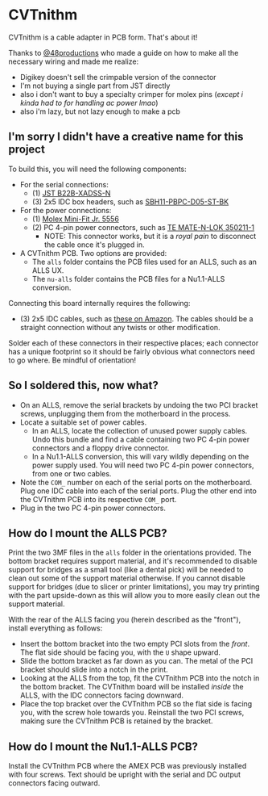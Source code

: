 # CVTnithm

CVTnithm is a cable adapter in PCB form. That's about it!

Thanks to [@48productions](https://github.com/48productions) who made a guide on how to make all the necessary wiring and made me realize:

* Digikey doesn't sell the crimpable version of the connector
* I'm not buying a single part from JST directly
* also i don't want to buy a specialty crimper for molex pins (_except i kinda had to for handling ac power lmao_)
* also i'm lazy, but not lazy enough to make a pcb

## I'm sorry I didn't have a creative name for this project

To build this, you will need the following components:

* For the serial connections:
  * (1) [JST B22B-XADSS-N](https://www.digikey.com/en/products/detail/jst-sales-america-inc/B22B-XADSS-N-LF-SN/1300311)
  * (3) 2x5 IDC box headers, such as [SBH11-PBPC-D05-ST-BK](https://www.digikey.com/en/products/detail/sullins-connector-solutions/SBH11-PBPC-D05-ST-BK/1990062)
* For the power connections:
  * (1) [Molex Mini-Fit Jr. 5556](https://www.digikey.com/en/products/detail/molex/0039310140/2405381)
  * (2) PC 4-pin power connectors, such as [TE MATE-N-LOK 350211-1](https://www.digikey.com/en/products/detail/te-connectivity-amp-connectors/350211-1/30127)
    * NOTE: This connector works, but it is a _royal pain_ to disconnect the cable once it's plugged in.
* A CVTnithm PCB. Two options are provided:
  * The `alls` folder contains the PCB files used for an ALLS, such as an ALLS UX.
  * The `nu-alls` folder contains the PCB files for a Nu1.1-ALLS conversion.

Connecting this board internally requires the following:

* (3) 2x5 IDC cables, such as [these on Amazon](https://www.amazon.com/dp/B07FZWWGY3). The cables should be a straight connection without any twists or other modification. 

Solder each of these connectors in their respective places; each connector has a unique footprint so it should be fairly obvious what connectors need to go where. Be mindful of orientation!

## So I soldered this, now what?

* On an ALLS, remove the serial brackets by undoing the two PCI bracket screws, unplugging them from the motherboard in the process.
* Locate a suitable set of power cables.
  * In an ALLS, locate the collection of unused power supply cables. Undo this bundle and find a cable containing two PC 4-pin power connectors and a floppy drive connector.
  * In a Nu1.1-ALLS conversion, this will vary wildly depending on the power supply used. You will need two PC 4-pin power connectors, from one or two cables.
* Note the `COM_` number on each of the serial ports on the motherboard. Plug one IDC cable into each of the serial ports. Plug the other end into the CVTnithm PCB into its respective `COM_` port.
* Plug in the two PC 4-pin power connectors.

## How do I mount the ALLS PCB?

Print the two 3MF files in the `alls` folder in the orientations provided. The bottom bracket requires support material, and it's recommended to disable support for bridges as a small tool (like a dental pick) will be needed to clean out some of the support material otherwise. If you cannot disable support for bridges (due to slicer or printer limitations), you may try printing with the part upside-down as this will allow you to more easily clean out the support material.

With the rear of the ALLS facing you (herein described as the "front"), install everything as follows:

* Insert the bottom bracket into the two empty PCI slots from the _front_. The flat side should be facing you, with the `U` shape upward.
* Slide the bottom bracket as far down as you can. The metal of the PCI bracket should slide into a notch in the print.
* Looking at the ALLS from the top, fit the CVTnithm PCB into the notch in the bottom bracket. The CVTnithm board will be installed _inside_ the ALLS, with the IDC connectors facing downward.
* Place the top bracket over the CVTnithm PCB so the flat side is facing you, with the screw hole towards you. Reinstall the two PCI screws, making sure the CVTnithm PCB is retained by the bracket.

## How do I mount the Nu1.1-ALLS PCB?

Install the CVTnithm PCB where the AMEX PCB was previously installed with four screws. Text should be upright with the serial and DC output connectors facing outward.